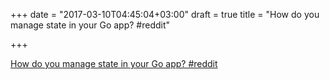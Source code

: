 +++
date = "2017-03-10T04:45:04+03:00"
draft = true
title = "How do you manage state in your Go app?  #reddit"

+++

<p><a href="https://t.co/dFSiCYlf0V">How do you manage state in your Go app?  #reddit</a></p>
